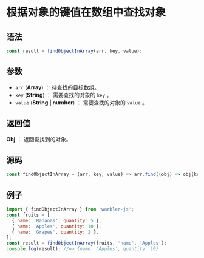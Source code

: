 <!--
 * @Author: 一尾流莺
 * @Description:根据对象的键值在数组中查找对象
 * @Date: 2021-09-13 18:00:49
 * @LastEditTime: 2021-09-15 10:20:24
 * @FilePath: \warblerjs-guide\docs\guide\array\findObjectInArray.md
-->

# 根据对象的键值在数组中查找对象

## 语法

```js
const result = findObjectInArray(arr, key, value);
```

## 参数

- `arr` (**Array**) ： 待查找的目标数组。
- `key` (**String**) ： 需要查找的对象的 `key` 。
- `value` (**String | number**) ： 需要查找的对象的 `value` 。

## 返回值

**Obj** ： 返回查找到的对象。

## 源码

```js
const findObjectInArray = (arr, key, value) => arr.find((obj) => obj[key] === value);
```

## 例子

```js
import { findObjectInArray } from 'warbler-js';
const fruits = [
  { name: 'Bananas', quantity: 5 },
  { name: 'Apples', quantity: 10 },
  { name: 'Grapes', quantity: 2 },
];
const result = findObjectInArray(fruits, 'name', 'Apples');
console.log(result); //=> {name: 'Apples', quantity: 10}
```
